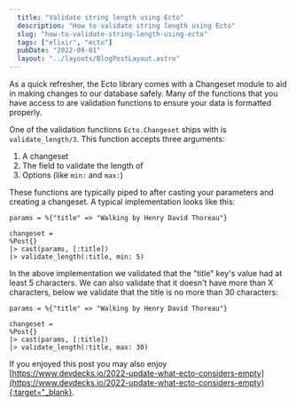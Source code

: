 ```yaml
---
  title: "Validate string length using Ecto"
  description: "How to validate string length using Ecto"
  slug: "how-to-validate-string-length-using-ecto"
  tags: ["elixir", "ecto"]
  pubDate: "2022-09-01"
  layout: "../layouts/BlogPostLayout.astro"
---
```


As a quick refresher, the Ecto library comes with a Changeset module to aid in making changes to our database safely. Many of the functions that you have access to are validation functions to ensure your data is formatted properly. 

One of the validation functions `Ecto.Changeset` ships with is `validate_length/3`. This function accepts three arguments:
1. A changeset
2. The field to validate the length of
3. Options (like `min:` and `max:`)

These functions are typically piped to after casting your parameters and creating a changeset. A typical implementation looks like this:

```
params = %{"title" => "Walking by Henry David Thoreau"} 

changeset =					
%Post{}
|> cast(params, [:title])
|> validate_length(:title, min: 5) 
```

In the above implementation we validated that the "title" key's value had at least 5 characters. We can also validate that it doesn't have more than X characters, below we validate that the title is no more than 30 characters:

```
params = %{"title" => "Walking by Henry David Thoreau"} 

changeset =					
%Post{}
|> cast(params, [:title])
|> validate_length(:title, max: 30) 
```

If you enjoyed this post you may also enjoy [https://www.devdecks.io/2022-update-what-ecto-considers-empty](https://www.devdecks.io/2022-update-what-ecto-considers-empty){:target="_blank}.